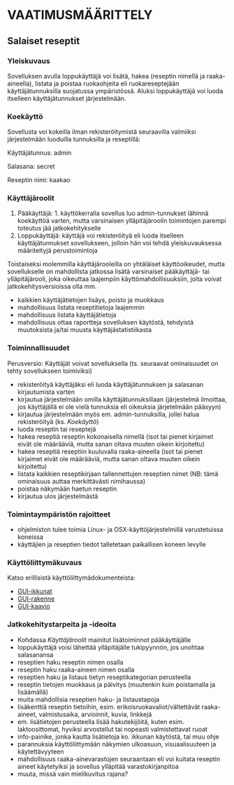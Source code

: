 # VAATIMUSMÄÄRITTELY

## Salaiset reseptit


### Yleiskuvaus

Sovelluksen avulla loppukäyttäjä voi lisätä, hakea (reseptin nimellä ja raaka-aineella), listata ja poistaa ruokaohjeita eli ruokareseptejään käyttäjätunnuksilla suojatussa ympäristössä. Aluksi loppukäyttäjä voi luoda itselleen käyttäjätunnukset järjestelmään.


### Koekäyttö

Sovellusta voi kokeilla ilman rekisteröitymistä seuraavilla valmiiksi järjestelmään luoduilla tunnuksilla ja reseptillä:

Käyttäjätunnus: admin

Salasana: secret

Reseptin nimi: kaakao


### Käyttäjäroolit

1. Pääkäyttäjä: 1. käyttökerralla sovellus luo admin-tunnukset lähinnä koekäyttöä varten, mutta varsinaisen ylläpitäjäroolin toimintojen parempi toteutus jää jatkokehitykselle
1. Loppukäyttäjä: käyttäjä voi rekisteröityä eli luoda itselleen käyttäjätunnukset sovellukseen, jolloin hän voi tehdä yleiskuvauksessa määriteltyjä perustoimintoja

Toistaiseksi molemmilla käyttäjärooleilla on yhtäläiset käyttöoikeudet, mutta sovellukselle on mahdollista jatkossa lisätä varsinaiset pääkäyttäjä- tai ylläpitäjärooli, joka oikeuttaa laajempiin käyttömahdollisuuksiin, joita voivat jatkokehitysversioissa olla mm.
* kaikkien käyttäjätietojen lisäys, poisto ja muokkaus
* mahdollisuus listata reseptitietoja laajemmin
* mahdollisuus listata käyttäjätietoja
* mahdollisuus ottaa raportteja sovelluksen käytöstä, tehdyistä muutoksista ja/tai muusta käyttäjästatistiikasta


### Toiminnallisuudet

Perusversio: Käyttäjät voivat sovelluksella (ts. seuraavat ominaisuudet on tehty sovellukseen toimiviksi)
* rekisteröityä käyttäjäksi eli luoda käyttäjätunnuksen ja salasanan kirjautumista varten
* kirjautua järjestelmään omilla käyttäjätunnuksillaan (järjestelmä ilmoittaa, jos käyttäjällä ei ole vielä tunnuksia eli oikeuksia järjetelmään pääsyyn) 
* kirjautua järjestelmään myös em. admin-tunnuksilla, jollei halua rekisteröityä (ks. _Koekäyttö_) 
* luoda reseptin tai reseptejä 
* hakea reseptiä reseptin kokonaisella nimellä (isot tai pienet kirjaimet eivät ole määrääviä, mutta sanan oltava muuten oikein kirjoitettu)
* hakea reseptiä reseptiin kuuluvalla raaka-aineella (isot tai pienet kirjaimet eivät ole määrääviä, mutta sanan oltava muuten oikein kirjoitettu)
* listata kaikkien reseptikirjaan tallennettujen reseptien nimet (NB: tämä ominaisuus auttaa merkittävästi nimihaussa)
* poistaa näkymään haetun reseptin
* kirjautua ulos järjestelmästä

    
### Toimintaympäristön rajoitteet

* ohjelmiston tulee toimia Linux- ja OSX-käyttöjärjestelmillä varustetuissa koneissa
* käyttäjien ja reseptien tiedot talletetaan paikallisen koneen levylle
    
   
### Käyttöliittymäkuvaus

Katso erillisistä käyttöliittymädokumenteista:
* [GUI-ikkunat](https://github.com/a-bzzzz/ot-harjoitustyo/blob/master/dokumentaatio/GUI/GUI-ikkunat.pdf)
* [GUI-rakenne](https://github.com/a-bzzzz/ot-harjoitustyo/blob/master/dokumentaatio/GUI/GUI-rakenne.md)
* [GUI-kaavio](https://github.com/a-bzzzz/ot-harjoitustyo/blob/master/dokumentaatio/GUI/GUI-kaavio.pdf)
    
    
### Jatkokehitystarpeita ja -ideoita

* Kohdassa _Käyttäjäroolit_ mainitut lisätoiminnot pääkäyttäjälle
* loppukäyttäjä voisi lähettää ylläpitäjälle tukipyynnön, jos unohtaa salasanansa
* reseptien haku reseptin nimen osalla
* reseptin haku raaka-aineen nimen osalla
* reseptien haku ja listaus tietyn reseptikategorian perusteella
* reseptin tietojen muokkaus ja päivitys (muutenkin kuin poistamalla ja lisäämällä)
* muita mahdollisia reseptien haku- ja listaustapoja
* lisäkenttiä reseptin tietoihin, esim. erikoisruokavaliot/vältettävät raaka-aineet, valmistusaika, arvioinnit, kuvia, linkkejä
* em. lisätietojen perusteella lisää hakutekijöitä, kuten esim. laktoosittomat, hyviksi arvostellut tai nopeasti valmistettavat ruoat
* info-painike, jonka kautta lisätietoja ko. ikkunan käytöstä, tai muu ohje
* parannuksia käyttöliittymään näkymien ulkoasuun, visuaalisuuteen ja käytettävyyteen
* mahdollisuus raaka-ainevarastojen seuraantaan eli voi kuitata reseptin aineet käytetyiksi ja sovellus ylläpitää varastokirjanpitoa
* muuta, missä vain mielikuvitus rajana?

